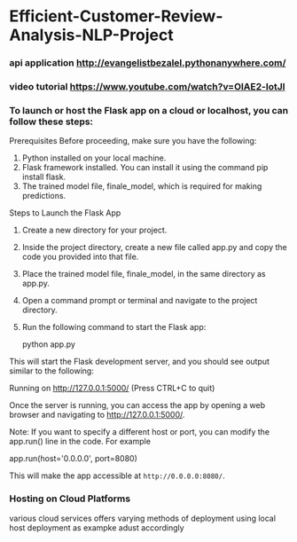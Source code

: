 # Efficient-Customer-Review-Analysis-NLP-Project
 ### api application http://evangelistbezalel.pythonanywhere.com/
  
 ### video tutorial https://www.youtube.com/watch?v=OIAE2-lotJI
  
### To launch or host the Flask app on a cloud or localhost, you can follow these steps:

Prerequisites
Before proceeding, make sure you have the following:

1. Python installed on your local machine.
2. Flask framework installed. You can install it using the command pip install flask.
3. The trained model file, finale_model, which is required for making predictions.

Steps to Launch the Flask App
1. Create a new directory for your project.
2. Inside the project directory, create a new file called app.py and copy the code you provided into that file.
3. Place the trained model file, finale_model, in the same directory as app.py.
4. Open a command prompt or terminal and navigate to the project directory.
5. Run the following command to start the Flask app:

   python app.py

This will start the Flask development server, and you should see output similar to the following:

Running on http://127.0.0.1:5000/ (Press CTRL+C to quit)

Once the server is running, you can access the app by opening a web browser and navigating to http://127.0.0.1:5000/.

Note: If you want to specify a different host or port, you can modify the app.run() line in the code. For example

app.run(host='0.0.0.0', port=8080)

This will make the app accessible at `http://0.0.0.0:8080/`.

### Hosting on Cloud Platforms

various cloud services offers varying methods of deployment using local host deployment as exampke adust accordingly
